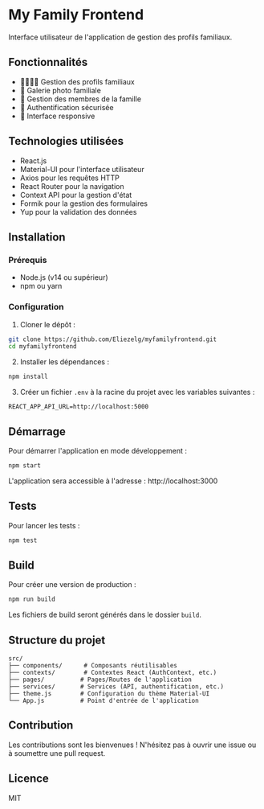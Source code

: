 # My Family Frontend

Interface utilisateur de l'application de gestion des profils familiaux.

## Fonctionnalités

- 👨‍👩‍👧‍👦 Gestion des profils familiaux
- 📸 Galerie photo familiale
- 👥 Gestion des membres de la famille
- 🔐 Authentification sécurisée
- 📱 Interface responsive

## Technologies utilisées

- React.js
- Material-UI pour l'interface utilisateur
- Axios pour les requêtes HTTP
- React Router pour la navigation
- Context API pour la gestion d'état
- Formik pour la gestion des formulaires
- Yup pour la validation des données

## Installation

### Prérequis
- Node.js (v14 ou supérieur)
- npm ou yarn

### Configuration

1. Cloner le dépôt :
```bash
git clone https://github.com/Eliezelg/myfamilyfrontend.git
cd myfamilyfrontend
```

2. Installer les dépendances :
```bash
npm install
```

3. Créer un fichier `.env` à la racine du projet avec les variables suivantes :
```env
REACT_APP_API_URL=http://localhost:5000
```

## Démarrage

Pour démarrer l'application en mode développement :
```bash
npm start
```

L'application sera accessible à l'adresse : http://localhost:3000

## Tests

Pour lancer les tests :
```bash
npm test
```

## Build

Pour créer une version de production :
```bash
npm run build
```

Les fichiers de build seront générés dans le dossier `build`.

## Structure du projet

```
src/
├── components/      # Composants réutilisables
├── contexts/        # Contextes React (AuthContext, etc.)
├── pages/          # Pages/Routes de l'application
├── services/       # Services (API, authentification, etc.)
├── theme.js        # Configuration du thème Material-UI
└── App.js          # Point d'entrée de l'application
```

## Contribution

Les contributions sont les bienvenues ! N'hésitez pas à ouvrir une issue ou à soumettre une pull request.

## Licence

MIT

